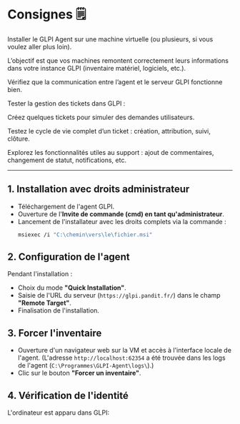 
# Consignes 🗒️
Installer le GLPI Agent sur une machine virtuelle (ou plusieurs, si vous voulez aller plus loin).

L’objectif est que vos machines remontent correctement leurs informations dans votre instance GLPI (inventaire matériel, logiciels, etc.).

Vérifiez que la communication entre l’agent et le serveur GLPI fonctionne bien.

Tester la gestion des tickets dans GLPI :

Créez quelques tickets pour simuler des demandes utilisateurs.

Testez le cycle de vie complet d’un ticket : création, attribution, suivi, clôture.

Explorez les fonctionnalités utiles au support : ajout de commentaires, changement de statut, notifications, etc.

---
## 1. Installation avec droits administrateur

* Téléchargement de l'agent GLPI.
*  Ouverture de l'**Invite de commande (cmd) en tant qu'administrateur**.
*  Lancement de l'installateur avec les droits complets via la commande :
    ```bash
    msiexec /i "C:\chemin\vers\le\fichier.msi"
    ```

## 2. Configuration de l'agent

Pendant l'installation :

*  Choix du mode **"Quick Installation"**.
*  Saisie de l'URL du serveur (`https://glpi.pandit.fr/`) dans le champ **"Remote Target"**.
*  Finalisation de l'installation.

## 3. Forcer l'inventaire

*  Ouverture d'un navigateur web sur la VM et accès à l'interface locale de l'agent.
    (L'adresse `http://localhost:62354` a été trouvée dans les logs de l'agent (`C:\Programmes\GLPI-Agent\logs\`).)
*  Clic sur le bouton **"Forcer un inventaire"**.

## 4. Vérification de l'identité

L'ordinateur est apparu dans GLPI:





